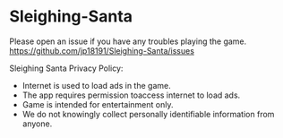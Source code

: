 # Sleighing-Santa

Please open an issue if you have any troubles playing the game. https://github.com/jp18191/Sleighing-Santa/issues

Sleighing Santa Privacy Policy:

- Internet is used to load ads in the game.
- The app requires permission toaccess internet to load ads.
- Game is intended for entertainment only.
- We do not knowingly collect personally identifiable information from anyone. 

